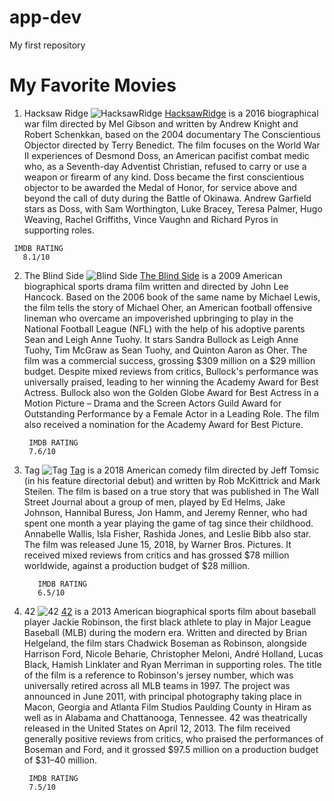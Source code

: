 # app-dev
My first repository

# My Favorite Movies
   1. Hacksaw Ridge
     ![HacksawRidge](https://github.com/A-K-I-L-L-A/app-dev/assets/134845195/4607e3b1-a092-400a-a22f-28656aa19c90)
      [HacksawRidge](https://www.imdb.com/title/tt2119532/) is a 2016 biographical war film directed by Mel Gibson and written by Andrew Knight and Robert Schenkkan, based on the 2004 documentary The Conscientious Objector directed by Terry Benedict. The film focuses on the World War II experiences of Desmond Doss, an American pacifist combat medic who, as a Seventh-day Adventist Christian, refused to carry or use a weapon or firearm of any kind. Doss became the first conscientious objector to be awarded the Medal of Honor, for service above and beyond the call of duty during the Battle of Okinawa. Andrew Garfield stars as Doss, with Sam Worthington, Luke Bracey, Teresa Palmer, Hugo Weaving, Rachel Griffiths, Vince Vaughn and Richard Pyros in supporting roles.
     
     IMDB RATING
       8.1/10
      
  2. The Blind Side
      ![Blind Side](https://github.com/A-K-I-L-L-A/app-dev/assets/134845195/721de8ad-f4bc-428b-9832-8d3ce4d2c611)
      [The Blind Side](https://www.imdb.com/title/tt0878804/?ref_=nv_sr_srsg_0_tt_7_nm_1_q_the%2520blind) is a 2009 American biographical sports drama film written and directed by John Lee Hancock. Based on the 2006 book of the same name by Michael Lewis, the film tells the story of Michael Oher, an American football offensive lineman who overcame an impoverished upbringing to play in the National Football League (NFL) with the help of his adoptive parents Sean and Leigh Anne Tuohy. It stars Sandra Bullock as Leigh Anne Tuohy, Tim McGraw as Sean Tuohy, and Quinton Aaron as Oher. The film was a commercial success, grossing $309 million on a $29 million budget. Despite mixed reviews from critics, Bullock's performance was universally praised, leading to her winning the Academy Award for Best Actress. Bullock also won the Golden Globe Award for Best Actress in a Motion Picture – Drama and the Screen Actors Guild Award for Outstanding Performance by a Female Actor in a Leading Role. The film also received a nomination for the Academy Award for Best Picture.
      
          IMDB RATING
          7.6/10
       
  3. Tag
        ![Tag](https://github.com/A-K-I-L-L-A/app-dev/assets/134845195/03a01400-cb23-4676-8906-07543085d835)
        [Tag](https://www.imdb.com/title/tt2854926/?ref_=nv_sr_srsg_0_tt_7_nm_1_q_Tag) is a 2018 American comedy film directed by Jeff Tomsic (in his feature directorial debut) and written by Rob McKittrick and Mark Steilen. The film is based on a true story that was published in The Wall Street Journal about a group of men, played by Ed Helms, Jake Johnson, Hannibal Buress, Jon Hamm, and Jeremy Renner, who had spent one month a year playing the game of tag since their childhood. Annabelle Wallis, Isla Fisher, Rashida Jones, and Leslie Bibb also star. The film was released June 15, 2018, by Warner Bros. Pictures. It received mixed reviews from critics and has grossed $78 million worldwide, against a production budget of $28 million.

            IMDB RATING
            6.5/10

  4. 42
      ![42](https://github.com/A-K-I-L-L-A/app-dev/assets/134845195/e48a2587-e465-4c3a-8ff3-e27329a0c949)
      [42](https://www.imdb.com/title/tt0453562/?ref_=nv_sr_srsg_0_tt_8_nm_0_q_42) is a 2013 American biographical sports film about baseball player Jackie Robinson, the first black athlete to play in Major League Baseball (MLB) during the modern era. Written and directed by Brian Helgeland, the film stars Chadwick Boseman as Robinson, alongside Harrison Ford, Nicole Beharie, Christopher Meloni, André Holland, Lucas Black, Hamish Linklater and Ryan Merriman in supporting roles. The title of the film is a reference to Robinson's jersey number, which was universally retired across all MLB teams in 1997. The project was announced in June 2011, with principal photography taking place in Macon, Georgia and Atlanta Film Studios Paulding County in Hiram as well as in Alabama and Chattanooga, Tennessee. 42 was theatrically released in the United States on April 12, 2013. The film received generally positive reviews from critics, who praised the performances of Boseman and Ford, and it grossed $97.5 million on a production budget of $31–40 million.
      
          IMDB RATING
          7.5/10
